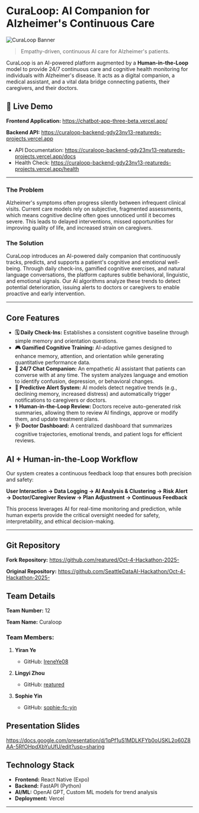 # CuraLoop: AI Companion for Alzheimer's Continuous Care

![CuraLoop Banner](https://via.placeholder.com/900x300.png?text=CuraLoop%20-%20AI%20Continuous%20Care)

> Empathy-driven, continuous AI care for Alzheimer's patients.

CuraLoop is an AI-powered platform augmented by a **Human-in-the-Loop** model to provide 24/7 continuous care and cognitive health monitoring for individuals with Alzheimer's disease. It acts as a digital companion, a medical assistant, and a vital data bridge connecting patients, their caregivers, and their doctors.

## 🚀 Live Demo

**Frontend Application:** https://chatbot-app-three-beta.vercel.app/

**Backend API:** https://curaloop-backend-gdy23nv13-reatureds-projects.vercel.app

- API Documentation: https://curaloop-backend-gdy23nv13-reatureds-projects.vercel.app/docs
- Health Check: https://curaloop-backend-gdy23nv13-reatureds-projects.vercel.app/health

---

### The Problem

Alzheimer's symptoms often progress silently between infrequent clinical visits. Current care models rely on subjective, fragmented assessments, which means cognitive decline often goes unnoticed until it becomes severe. This leads to delayed interventions, missed opportunities for improving quality of life, and increased strain on caregivers.

### The Solution

CuraLoop introduces an AI-powered daily companion that continuously tracks, predicts, and supports a patient's cognitive and emotional well-being. Through daily check-ins, gamified cognitive exercises, and natural language conversations, the platform captures subtle behavioral, linguistic, and emotional signals. Our AI algorithms analyze these trends to detect potential deterioration, issuing alerts to doctors or caregivers to enable proactive and early intervention.

---

## Core Features

*   **🗓️ Daily Check-Ins:** Establishes a consistent cognitive baseline through simple memory and orientation questions.
*   **🎮 Gamified Cognitive Training:** AI-adaptive games designed to enhance memory, attention, and orientation while generating quantitative performance data.
*   **💬 24/7 Chat Companion:** An empathetic AI assistant that patients can converse with at any time. The system analyzes language and emotion to identify confusion, depression, or behavioral changes.
*   **🔔 Predictive Alert System:** AI models detect negative trends (e.g., declining memory, increased distress) and automatically trigger notifications to caregivers or doctors.
*   **⚕️ Human-in-the-Loop Review:** Doctors receive auto-generated risk summaries, allowing them to review AI findings, approve or modify them, and update treatment plans.
*   **🩺 Doctor Dashboard:** A centralized dashboard that summarizes cognitive trajectories, emotional trends, and patient logs for efficient reviews.

## AI + Human-in-the-Loop Workflow

Our system creates a continuous feedback loop that ensures both precision and safety:

**User Interaction → Data Logging → AI Analysis & Clustering → Risk Alert → Doctor/Caregiver Review → Plan Adjustment → Continuous Feedback**

This process leverages AI for real-time monitoring and prediction, while human experts provide the critical oversight needed for safety, interpretability, and ethical decision-making.

---

## Git Repository

**Fork Repository:** https://github.com/reatured/Oct-4-Hackathon-2025-

**Original Repository:** https://github.com/SeattleDataAI-Hackathon/Oct-4-Hackathon-2025-

## Team Details

**Team Number:** 12

**Team Name:** Curaloop

### Team Members:

1. **Yiran Ye**
   - GitHub: [IreneYe08](https://github.com/IreneYe08)

2. **Lingyi Zhou**
   - GitHub: [reatured](https://github.com/reatured)

3. **Sophie Yin**
   - GitHub: [sophie-fc-yin](https://github.com/sophie-fc-yin)

## Presentation Slides

https://docs.google.com/presentation/d/1qPf1uS1MDLKFYb0oUSKL2o60Z8AA-5RfOHpdXbYuUfU/edit?usp=sharing

## Technology Stack

- **Frontend:** React Native (Expo)
- **Backend:** FastAPI (Python)
- **AI/ML:** OpenAI GPT, Custom ML models for trend analysis
- **Deployment:** Vercel

---

